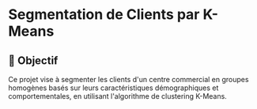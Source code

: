 # Segmentation de Clients par K-Means

## 📌 Objectif
Ce projet vise à segmenter les clients d'un centre commercial en groupes homogènes basés sur leurs caractéristiques démographiques et comportementales, en utilisant l'algorithme de clustering K-Means.
